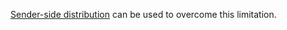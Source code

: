 [Sender-side distribution](/transports/msmq/sender-side-distribution.md) can be used to overcome this limitation.
